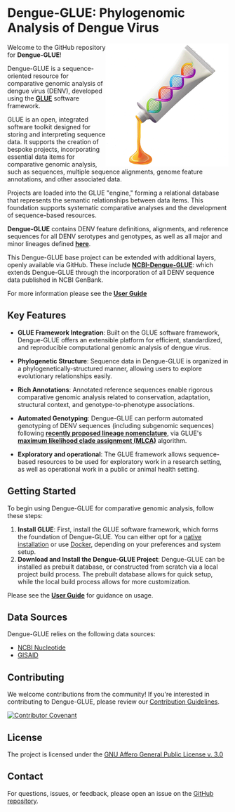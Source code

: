 # Dengue-GLUE: Phylogenomic Analysis of Dengue Virus

<img align="right" width="280" height="280" src="md/dengue-glue-logo2.png">

Welcome to the GitHub repository for **Dengue-GLUE**!

Dengue-GLUE is a sequence-oriented resource for comparative genomic analysis of dengue virus (DENV), developed using the **[GLUE](https://github.com/giffordlabcvr/gluetools)** software framework.

GLUE is an open, integrated software toolkit designed for storing and interpreting sequence data. It supports the creation of bespoke projects, incorporating essential data items for comparative genomic analysis, such as sequences, multiple sequence alignments, genome feature annotations, and other associated data.

Projects are loaded into the GLUE "engine," forming a relational database that represents the semantic relationships between data items. This foundation supports systematic comparative analyses and the development of sequence-based resources.

**Dengue-GLUE** contains DENV feature definitions, alignments, and reference sequences for all DENV serotypes and genotypes, as well as all major and minor lineages defined **[here](https://dengue-lineages.org)**.

This Dengue-GLUE base project can be extended with additional layers, openly available via GitHub. These include **[NCBI-Dengue-GLUE](https://github.com/giffordlabcvr/NCBI-Dengue-GLUE)**: which extends Dengue-GLUE through the incorporation of all DENV sequence data published in NCBI GenBank.

For more information please see the **[User Guide](https://github.com/giffordlabcvr/Dengue-GLUE/wiki)**

## Key Features

- **GLUE Framework Integration**: Built on the GLUE software framework, Dengue-GLUE offers an extensible platform for efficient, standardized, and reproducible computational genomic analysis of dengue virus.

- **Phylogenetic Structure**: Sequence data in Dengue-GLUE is organized in a phylogenetically-structured manner, allowing users to explore evolutionary relationships easily.

- **Rich Annotations**: Annotated reference sequences enable rigorous comparative genomic analysis related to conservation, adaptation, structural context, and genotype-to-phenotype associations.

- **Automated Genotyping**: Dengue-GLUE can perform automated genotyping of DENV sequences (including subgenomic sequences) following ****[recently proposed lineage nomenclature](https://dengue-lineages.org)****, via GLUE's **[maximum likelihood clade assignment (MLCA)](https://github.com/giffordlabcvr/Dengue-GLUE/wiki/Genotyping-Tools)** algorithm.

- **Exploratory and operational**: The GLUE framework allows sequence-based resources to be used for exploratory work in a research setting, as well as operational work in a public or animal health setting.


## Getting Started

To begin using Dengue-GLUE for comparative genomic analysis, follow these steps:

1. **Install GLUE**: First, install the GLUE software framework, which forms the foundation of Dengue-GLUE. You can either opt for a [native installation](https://github.com/giffordlabcvr/Dengue-GLUE/wiki/Native-Installation) or use [Docker](https://github.com/giffordlabcvr/Dengue-GLUE/wiki/Docker-Installation), depending on your preferences and system setup.
2. **Download and Install the Dengue-GLUE Project**: Dengue-GLUE can be installed as prebuilt database, or constructed from scratch via a local project build process. The prebuilt database allows for quick setup, while the local build process allows for more customization.

Please see the **[User Guide](https://github.com/giffordlabcvr/Dengue-GLUE/wiki/Usage-Overview)** for guidance on usage.

## Data Sources

Dengue-GLUE relies on the following data sources:

- [NCBI Nucleotide](https://www.ncbi.nlm.nih.gov/nuccore)
- [GISAID](https://gisaid.org/)


## Contributing

We welcome contributions from the community! If you're interested in contributing to Dengue-GLUE, please review our [Contribution Guidelines](./md/CONTRIBUTING.md).

[![Contributor Covenant](https://img.shields.io/badge/Contributor%20Covenant-2.1-4baaaa.svg)](./md/code_of_conduct.md)


## License

The project is licensed under the [GNU Affero General Public License v. 3.0](https://www.gnu.org/licenses/agpl-3.0.en.html)

## Contact

For questions, issues, or feedback, please open an issue on the [GitHub repository](https://github.com/giffordlabcvr/Dengue-GLUE/issues).

